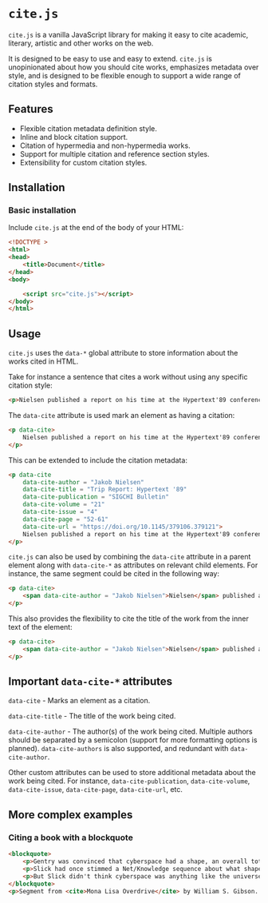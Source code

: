 # `cite.js`

`cite.js` is a vanilla JavaScript library for making it easy to cite academic, literary, artistic and other works on the web. 

It is designed to be easy to use and easy to extend. `cite.js` is unopinionated about how you should cite works, emphasizes metadata over style, and is designed to be flexible enough to support a wide range of citation styles and formats. 

## Features
- Flexible citation metadata definition style.
- Inline and block citation support.
- Citation of hypermedia and non-hypermedia works.
- Support for multiple citation and reference section styles.
- Extensibility for custom citation styles.

## Installation
### Basic installation
Include `cite.js` at the end of the body of your HTML:

```html
<!DOCTYPE >
<html>
<head>
    <title>Document</title>
</head>
<body>

    <script src="cite.js"></script>
</body>
</html>
```

## Usage
`cite.js` uses the `data-*` global attribute to store information about the works cited in HTML.

Take for instance a sentence that cites a work without using any specific citation style:

```html
<p>Nielsen published a report on his time at the Hypertext'89 conference.<p>
```

The `data-cite` attribute is used mark an element as having a citation:

```html
<p data-cite>
    Nielsen published a report on his time at the Hypertext'89 conference.
</p>
```

This can be extended to include the citation metadata:

```html
<p data-cite
    data-cite-author = "Jakob Nielsen" 
    data-cite-title = "Trip Report: Hypertext '89" 
    data-cite-publication = "SIGCHI Bulletin" 
    data-cite-volume = "21" 
    data-cite-issue = "4" 
    data-cite-page = "52-61" 
    data-cite-url = "https://doi.org/10.1145/379106.379121">
    Nielsen published a report on his time at the Hypertext'89 conference.
</p>
```

`cite.js` can also be used by combining the `data-cite` attribute in a parent element along with `data-cite-*` as attributes on relevant child elements. For instance, the same segment could be cited in the following way:

```html
<p data-cite>
    <span data-cite-author = "Jakob Nielsen">Nielsen</span> published a report on his time at the <span data-cite-title = "Trip Report: Hypertext '89">Hypertext'89</span> conference.
</p>
```

This also provides the flexibility to cite the title of the work from the inner text of the element:

```html
<p data-cite>
    <span data-cite-author = "Jakob Nielsen">Nielsen</span> published a report on his time at the <span data-cite-title>Hypertext'89</span> conference.
</p>
```


## Important `data-cite-*` attributes

`data-cite` - Marks an element as a citation.

`data-cite-title` - The title of the work being cited.

`data-cite-author` - The author(s) of the work being cited. Multiple authors should be separated by a semicolon (support for more formatting options is planned). `data-cite-authors` is also supported, and redundant with `data-cite-author`.

Other custom attributes can be used to store additional metadata about the work being cited. For instance, `data-cite-publication`, `data-cite-volume`, `data-cite-issue`, `data-cite-page`, `data-cite-url`, etc.


## More complex examples

### Citing a book with a blockquote
```html
<blockquote>
    <p>Gentry was convinced that cyberspace had a shape, an overall total form. Not that that was the weirdest idea Slick had ever run across, but Gentry had this obsessive conviction that the shape mattered totally. The apprehension of the shape was Gentry's grail.</p>
    <p>Slick had once stimmed a Net/Knowledge sequence about what shape the universe was; Slick figured the universe was everything there was, so how could it have a shape? If it had a shape, then there was something around it for it to have a shape in, wasn't there? And if that something was something, then wasn't that part of the universe too? This was exactly the kind of thing you didn't want to get into with Gentry, because Gentry could tie your head in knots.</p>
    <p>But Slick didn't think cyberspace was anything like the universe anyway; it was just a way of representing data. The Fission Authority had always looked like a big red Aztec pyramid, but it didn't have to; if the FA wanted it to, they could have it look like anything. Big companies had copyrights on how their stuff looked. So how could you figure the whole matrix had a particular shape? And why should it mean anything if it did?</p>  
</blockquote>
<p>Segment from <cite>Mona Lisa Overdrive</cite> by William S. Gibson. Published 1988.</p>
```

  